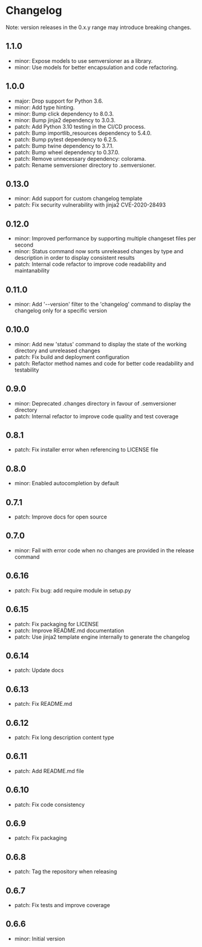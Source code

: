 # Changelog
Note: version releases in the 0.x.y range may introduce breaking changes.

## 1.1.0

- minor: Expose models to use semversioner as a library.
- minor: Use models for better encapsulation and code refactoring.

## 1.0.0

- major: Drop support for Python 3.6.
- minor: Add type hinting.
- minor: Bump click dependency to 8.0.3.
- minor: Bump jinja2 dependency to 3.0.3.
- patch: Add Python 3.10 testing in the CI/CD process.
- patch: Bump importlib_resources dependency to 5.4.0.
- patch: Bump pytest dependency to 6.2.5.
- patch: Bump twine dependency to 3.7.1.
- patch: Bump wheel dependency to 0.37.0.
- patch: Remove unnecessary dependency: colorama.
- patch: Rename semversioner directory to .semversioner.

## 0.13.0

- minor: Add support for custom changelog template
- patch: Fix security vulnerability with jinja2 CVE-2020-28493

## 0.12.0

- minor: Improved performance by supporting multiple changeset files per second
- minor: Status command now sorts unreleased changes by type and description in order to display consistent results
- patch: Internal code refactor to improve code readability and maintanability

## 0.11.0

- minor: Add '--version' filter to the 'changelog' command to display the changelog only for a specific version

## 0.10.0

- minor: Add new 'status' command to display the state of the working directory and unreleased changes
- patch: Fix build and deployment configuration
- patch: Refactor method names and code for better code readability and testability

## 0.9.0

- minor: Deprecated .changes directory in favour of .semversioner directory
- patch: Internal refactor to improve code quality and test coverage

## 0.8.1

- patch: Fix installer error when referencing to LICENSE file

## 0.8.0

- minor: Enabled autocompletion by default

## 0.7.1

- patch: Improve docs for open source

## 0.7.0

- minor: Fail with error code when no changes are provided in the release command

## 0.6.16

- patch: Fix bug: add require module in setup.py

## 0.6.15

- patch: Fix packaging for LICENSE
- patch: Improve README.md documentation
- patch: Use jinja2 template engine internally to generate the changelog

## 0.6.14

- patch: Update docs

## 0.6.13

- patch: Fix README.md

## 0.6.12

- patch: Fix long description content type

## 0.6.11

- patch: Add README.md file

## 0.6.10

- patch: Fix code consistency

## 0.6.9

- patch: Fix packaging

## 0.6.8

- patch: Tag the repository when releasing

## 0.6.7

- patch: Fix tests and improve coverage

## 0.6.6

- minor: Initial version
